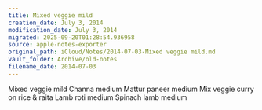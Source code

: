 ```yaml
---
title: Mixed veggie mild
creation_date: July 3, 2014
modification_date: July 3, 2014
migrated: 2025-09-20T01:28:54.936958
source: apple-notes-exporter
original_path: iCloud/Notes/2014-07-03-Mixed veggie mild.md
vault_folder: Archive/old-notes
filename_date: 2014-07-03
---
```



Mixed veggie mild
Channa medium
Mattur paneer medium
Mix veggie curry on rice & raita 
Lamb roti medium 
Spinach lamb medium

